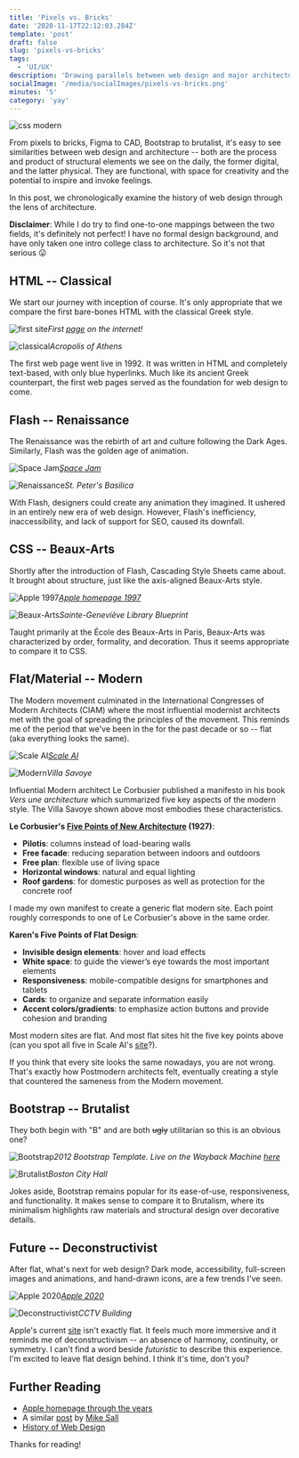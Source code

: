 ```yaml
---
title: 'Pixels vs. Bricks'
date: '2020-11-17T22:12:03.284Z'
template: 'post'
draft: false
slug: 'pixels-vs-bricks'
tags:
  - 'UI/UX'
description: 'Drawing parallels between web design and major architecture movements'
socialImage: '/media/socialImages/pixels-vs-bricks.png'
minutes: '5'
category: 'yay'
---
```


![css modern](/media/socialImages/pixels-vs-bricks.png)

From pixels to bricks, Figma to CAD, Bootstrap to brutalist, it's easy to see similarities between web design and architecture -- both are the process and product of structural elements we see on the daily, the former digital, and the latter physical. They are functional, with space for creativity and the potential to inspire and invoke feelings.

In this post, we chronologically examine the history of web design through the lens of architecture.

**Disclaimer**: While I do try to find one-to-one mappings between the two fields, it's definitely not perfect! I have no formal design background, and have only taken one intro college class to architecture. So it's not that serious 😛

## HTML -- Classical

We start our journey with inception of course. It's only appropriate that we compare the first bare-bones HTML with the classical Greek style.

![first site](/media/pixels-vs-bricks/first-site.jpeg)_First [page](http://info.cern.ch/hypertext/WWW/TheProject.html) on the internet!_

![classical](/media/pixels-vs-bricks/classical.jpg)_Acropolis of Athens_

The first web page went live in 1992. It was written in HTML and completely text-based, with only blue hyperlinks. Much like its ancient Greek counterpart, the first web pages served as the foundation for web design to come.

## Flash -- Renaissance

The Renaissance was the rebirth of art and culture following the Dark Ages. Similarly, Flash was the golden age of animation.

![Space Jam](/media/pixels-vs-bricks/space-jam.png)_[Space Jam](https://www.spacejam.com/)_

![Renaissance](/media/pixels-vs-bricks/renaissance.jpg)_St. Peter's Basilica_

With Flash, designers could create any animation they imagined. It ushered in an entirely new era of web design. However, Flash's inefficiency, inaccessibility, and lack of support for SEO, caused its downfall.

## CSS -- Beaux-Arts

Shortly after the introduction of Flash, Cascading Style Sheets came about. It brought about structure, just like the axis-aligned Beaux-Arts style.

![Apple 1997](/media/pixels-vs-bricks/apple-1997.png)_[Apple homepage 1997](https://www.versionmuseum.com/history-of/apple-website)_

![Beaux-Arts](/media/pixels-vs-bricks/sg-lib.jpg)_Sainte-Geneviève Library Blueprint_

Taught primarily at the École des Beaux-Arts in Paris, Beaux-Arts was characterized by order, formality, and decoration. Thus it seems appropriate to compare it to CSS.

## Flat/Material -- Modern

The Modern movement culminated in the International Congresses of Modern Architects (CIAM) where the most influential modernist architects met with the goal of spreading the principles of the movement. This reminds me of the period that we've been in the for the past decade or so -- flat (aka everything looks the same).

![Scale AI](/media/pixels-vs-bricks/scale.png)_[Scale AI](https://scale.com/)_

![Modern](/media/pixels-vs-bricks/modern.jpg)_Villa Savoye_

Influential Modern architect Le Corbusier published a manifesto in his book _Vers une architecture_ which summarized five key aspects of the modern style. The Villa Savoye shown above most embodies these characteristics.

**Le Corbusier's [Five Points of New Architecture](https://www.lescouleurs.ch/en/journal/posts/the-five-points-of-a-new-architecture/) (1927)**:

- **Pilotis**: columns instead of load-bearing walls
- **Free facade**: reducing separation between indoors and outdoors
- **Free plan**: flexible use of living space
- **Horizontal windows**: natural and equal lighting
- **Roof gardens**: for domestic purposes as well as protection for the concrete roof

I made my own manifest to create a generic flat modern site. Each point roughly corresponds to one of Le Corbusier's above in the same order.

**Karen's Five Points of Flat Design**:

- **Invisible design elements**: hover and load effects
- **White space**: to guide the viewer’s eye towards the most important elements
- **Responsiveness**: mobile-compatible designs for smartphones and tablets
- **Cards**: to organize and separate information easily
- **Accent colors/gradients**: to emphasize action buttons and provide cohesion and branding

Most modern sites are flat. And most flat sites hit the five key points above (can you spot all five in Scale AI's [site](https://scale.com/)?).

If you think that every site looks the same nowadays, you are not wrong. That's exactly how Postmodern architects felt, eventually creating a style that countered the sameness from the Modern movement.

## Bootstrap -- Brutalist

They both begin with "B" and are both ~~ugly~~ utilitarian so this is an obvious one?

![Bootstrap](/media/pixels-vs-bricks/bootstrap.png)_2012 Bootstrap Template. Live on the Wayback Machine [here](https://web.archive.org/web/20130127154050/http://twitter.github.com/bootstrap/examples/hero.html)_

![Brutalist](/media/pixels-vs-bricks/brutalism.jpg)_Boston City Hall_

Jokes aside, Bootstrap remains popular for its ease-of-use, responsiveness, and functionality. It makes sense to compare it to Brutalism, where its minimalism highlights raw materials and structural design over decorative details.

## Future -- Deconstructivist

After flat, what's next for web design? Dark mode, accessibility, full-screen images and animations, and hand-drawn icons, are a few trends I've seen.

![Apple 2020](/media/pixels-vs-bricks/apple-2020.png)_[Apple 2020](https://www.apple.com/iphone-12-pro/)_

![Deconstructivist](https://cdn.nazmiyalantiquerugs.com/wp-content/uploads/2011/07/cctv-building-beijing-china-at-dusk-nazmiyal-architecture-blog.jpg)_CCTV Building_

Apple's current [site](https://www.apple.com/) isn't exactly flat. It feels much more immersive and it reminds me of deconstructivism -- an absence of harmony, continuity, or symmetry. I can't find a word beside _futuristic_ to describe this experience. I'm excited to leave flat design behind. I think it's time, don't you?

## Further Reading

- [Apple homepage through the years](https://www.versionmuseum.com/history-of/apple-website)
- A similar [post](https://medium.com/@sall/the-future-of-web-design-is-hidden-in-the-history-of-architecture-1cc93ea854d0) by [Mike Sall](https://medium.com/@sall)
- [History of Web Design](https://www.smamarketing.net/blog/the-history-of-website-design)

Thanks for reading!
